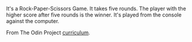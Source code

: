 It's a Rock-Paper-Scissors Game. It takes five rounds.
The player with the higher score after five rounds is the winner.
It's played from the console against the computer.

From The Odin Project [curriculum](http://www.theodinproject.com).
